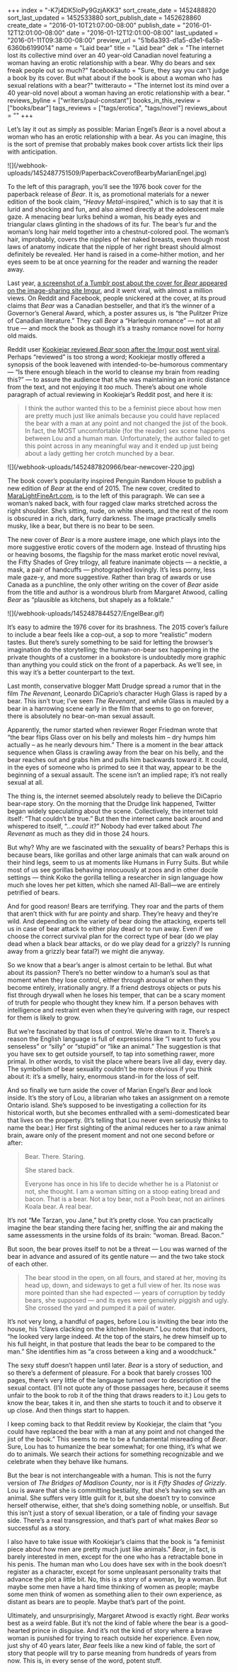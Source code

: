 +++
index = "-K7j4DK5loPy9GzjAKK3"
sort_create_date = 1452488820
sort_last_updated = 1452533880
sort_publish_date = 1452628860
create_date = "2016-01-10T21:07:00-08:00"
publish_date = "2016-01-12T12:01:00-08:00"
date = "2016-01-12T12:01:00-08:00"
last_updated = "2016-01-11T09:38:00-08:00"
preview_url = "51b6a393-d1a5-d3e1-6a5b-6360b6199014"
name = "Laid bear"
title = "Laid bear"
dek = "The internet lost its collective mind over an 40 year-old Canadian novel featuring a woman having an erotic relationship with a bear. Why do bears and sex freak people out so much?"
facebookauto = "Sure, they say you can't judge a book by its cover. But what about if the book is about a woman who has sexual relations with a bear?"
twitterauto = "The internet lost its mind over a 40 year-old novel about a woman having an erotic relationship with a bear. "
reviews_byline = ["writers/paul-constant"]
books_in_this_review = ["books/bear"]
tags_reviews = ["tags/erotica", "tags/novel"]
reviews_about = ""
+++

Let’s lay it out as simply as possible: Marian Engel’s *Bear* is a novel about a woman who has an erotic relationship with a bear. As you can imagine, this is the sort of premise that probably makes book cover artists lick their lips with anticipation.

<p class="image-left">![](/webhook-uploads/1452487751509/PaperbackCoverofBearbyMarianEngel.jpg)</p>

To the left of this paragraph, you’ll see the 1976 book cover for the paperback release of *Bear*. It is, as promotional materials for a newer edition of the book claim, “*Heavy Metal*-inspired," which is to say that it is lurid and shocking and fun, and also aimed directly at the adolescent male gaze. A menacing bear lurks behind a woman, his beady eyes and triangular claws glinting in the shadows of its fur. The bear’s fur and the woman’s long hair meld together into a chestnut-colored pool. The woman’s hair, improbably, covers the nipples of her naked breasts, even though most laws of anatomy indicate that the nipple of her right breast should almost definitely be revealed. Her hand is raised in a come-hither motion, and her eyes seem to be at once yearning for the reader and warning the reader away.

Last year, [a screenshot of a Tumblr post about the cover for *Bear* appeared on the image-sharing site Imgur](http://imgur.com/gallery/uf3YE), and it went viral, with almost a million views. On Reddit and Facebook, people snickered at the cover, at its proud claims that *Bear* was a Canadian bestseller, and that it’s the winner of a Governor’s General Award, which, a poster assures us, is “the Pulitzer Prize of Canadian literature.” They call *Bear* a “Harlequin romance” — not at all true — and mock the book as though it’s a trashy romance novel for horny old maids. 

Reddit user [Kookiejar reviewed *Bear* soon after the Imgur post went viral](https://www.reddit.com/r/FCJbookclub/comments/2af9dj/review_bear_by_marian_engel/). Perhaps “reviewed” is too strong a word; Kookiejar mostly offered a synopsis of the book leavened with intended-to-be-humorous commentary — “Is there enough bleach in the world to cleanse my brain from reading this?” — to assure the audience that s/he was maintaining an ironic distance from the text, and not enjoying it *too* much. There’s about one whole paragraph of actual reviewing in Kookiejar’s Reddit post, and here it is:

<blockquote>I think the author wanted this to be a feminist piece about how men are pretty much just like animals because you could have replaced the bear with a man at any point and not changed the jist of the book. In fact, the MOST uncomfortable (for the reader) sex scene happens between Lou and a human man. Unfortunately, the author failed to get this point across in any meaningful way and it ended up just being about a lady getting her crotch munched by a bear.</blockquote>

<p class="image-left">![](/webhook-uploads/1452487820966/bear-newcover-220.jpg)</p>

The book cover’s popularity inspired Penguin Random House to publish a new edition of *Bear* at the end of 2015. The new cover, credited to [MaraLightFineArt.com](http://maralightfineart.com/), is to the left of this paragraph. We can see a woman’s naked back, with four ragged claw marks stretched across the right shoulder. She’s sitting, nude, on white sheets, and the rest of the room is obscured in a rich, dark, furry darkness. The image practically smells musky, like a bear, but there is no bear to be seen. 

The new cover of *Bear* is a more austere image, one which plays into the more suggestive erotic covers of the modern age. Instead of thrusting hips or heaving bosoms, the flagship for the mass market erotic novel revival, the Fifty Shades of Grey trilogy, all feature inanimate objects — a necktie, a mask, a pair of handcuffs — photographed lovingly. It’s less porny, less male gaze-y, and more suggestive. Rather than brag of awards or use Canada as a punchline, the only other writing on the cover of *Bear* aside from the title and author is a wondrous blurb from Margaret Atwood, calling *Bear* as “plausible as kitchens, but shapely as a folktale.”

<p class="image-left">![](/webhook-uploads/1452487844527/EngelBear.gif)</p>

It’s easy to admire the 1976 cover for its brashness. The 2015 cover’s failure to include a bear feels like a cop-out, a sop to more “realistic” modern tastes. But there’s surely something to be said for letting the browser’s imagination do the storytelling; the human-on-bear sex happening in the private thoughts of a customer in a bookstore is undoubtedly  more graphic than anything you could stick on the front of a paperback. As we’ll see, in this way it’s a better counterpart to the text.

<div class="break"></div>

Last month, conservative blogger Matt Drudge spread a rumor that in the film *The Revenant*, Leonardo DiCaprio’s character Hugh Glass is raped by a bear. This isn’t true; I’ve seen *The Revenant*, and while Glass is mauled by a bear in a harrowing scene early in the film that seems to go on forever, there is absolutely no bear-on-man sexual assault. 

Apparently, the rumor started when reviewer Roger Friedman wrote that “the bear flips Glass over on his belly and molests him – dry humps him actually – as he nearly devours him.” There is a moment in the bear attack sequence when Glass is crawling away from the bear on his belly, and the bear reaches out and grabs him and pulls him backwards toward it. It could, in the eyes of someone who is primed to see it that way, appear to be the beginning of a sexual assault. The scene isn’t an implied rape; it’s not really sexual at all.

The thing is, the internet seemed absolutely ready to believe the DiCaprio bear-rape story. On the morning that the Drudge link happened, Twitter began widely speculating about the scene. Collectively, the internet told itself: “That couldn’t be true.” But then the internet came back around and whispered to itself, “…*could* it?” Nobody had ever talked about *The Revenant* as much as they did in those 24 hours.

But why? Why are we fascinated with the sexuality of bears? Perhaps this is because bears, like gorillas and other large animals that can walk around on their hind legs, seem to us at moments like Humans in Furry Suits. But while most of us see gorillas behaving innocuously at zoos and in other docile settings — think Koko the gorilla telling a researcher in sign language how much she loves her pet kitten, which she named All-Ball—we are entirely petrified of bears.

And for good reason! Bears are terrifying. They roar and the parts of them that aren’t thick with fur are pointy and sharp. They’re heavy and they’re wild. And depending on the variety of bear doing the attacking, experts tell us in case of bear attack to either play dead or to run away. Even if we choose the correct survival plan for the correct type of bear (do we play dead when a black bear attacks, or do we play dead for a grizzly? Is running away from a grizzly bear fatal?) we might die anyway. 

So we know that a bear’s anger is almost certain to be lethal. But what about its passion? There’s no better window to a human’s soul as that moment when they lose control, either through arousal or when they become entirely, irrationally angry. If a friend destroys objects or puts his fist through drywall when he loses his temper, that can be a scary moment of truth for people who thought they knew him. If a person behaves with intelligence and restraint even when they’re quivering with rage, our respect for them is likely to grow. 

But we’re fascinated by that loss of control. We’re drawn to it. There’s a reason the English language is full of expressions like  “I want to fuck you senseless” or “silly” or “stupid” or “like an animal.” The suggestion is that you have sex to get outside yourself, to tap into something rawer, more primal. In other words, to visit the place where bears live all day, every day. The symbolism of bear sexuality couldn’t be more obvious if you think about it: it’s a smelly, hairy, enormous stand-in for the loss of self. 

<div class="break"></div>

And so finally we turn aside the cover of Marian Engel’s *Bear* and look inside. It’s the story of Lou, a librarian who takes an assignment on a remote Ontario island. She’s supposed to be investigating a collection for its historical worth, but she becomes enthralled with a semi-domesticated bear that lives on the property. (It’s telling that Lou never even seriously thinks to name the bear.) Her first sighting of the animal reduces her to a raw animal brain, aware only of the present moment and not one second before or after:

<blockquote><p>Bear. There. Staring.</p>

<p>She stared back.</p>

<p>Everyone has once in his life to decide whether he is a Platonist or not, she thought. I am a woman sitting on a stoop eating bread and bacon. That is a bear. Not a toy bear, not a Pooh bear, not an airlines Koala bear. A real bear.</p></blockquote>

It’s not “Me Tarzan, you Jane,” but it’s pretty close. You can practically imagine the bear standing there facing her, sniffing the air and making the same assessments in the ursine folds of its brain: “woman. Bread. Bacon.”

But soon, the bear proves itself to not be a threat — Lou was warned of the bear in advance and assured of its gentle nature — and the two take stock of each other.

<blockquote>The bear stood in the open, on all fours, and stared at her, moving its head up, down, and sideways to get a full view of her. Its nose was more pointed than she had expected — years of corruption by teddy bears, she supposed — and its eyes were genuinely piggish and ugly. She crossed the yard and pumped it a pail of water.</blockquote>

It’s not very long, a handful of pages, before Lou is inviting the bear into the house, his “claws clacking on the kitchen linoleum.” Lou notes that indoors, “he looked very large indeed. At the top of the stairs, he drew himself up to his full height, in that posture that leads the bear to be compared to the man.” She identifies him as “a cross between a king and a woodchuck.”

The sexy stuff doesn’t happen until later. *Bear* is a story of seduction, and so there’s a deferment of pleasure. For a book that barely crosses 100 pages, there’s very little of the language turned over to description of the sexual contact. (I’ll not quote any of those passages here, because it seems unfair to the book to rob it of the thing that draws readers to it.) Lou gets to know the bear, takes it in, and then she starts to touch it and to observe it up close. And then things start to happen.

<div class="break"></div>

I keep coming back to that Reddit review by Kookiejar, the claim that “you could have replaced the bear with a man at any point and not changed the jist of the book.” This seems to me to be a fundamental misreading of *Bear*.  Sure, Lou has to humanize the bear somewhat; for one thing, it’s what we do to animals. We search their actions for something recognizable and we celebrate when they behave like humans. 

But the bear is not interchangeable with a human. This is not the furry version of *The Bridges of Madison County*, nor is it *Fifty Shades of Grizzly*. Lou is aware that she is committing bestiality, that she’s having sex with an animal. She suffers very little guilt for it, but she doesn’t try to convince herself otherwise, either, that she’s doing something noble, or unselfish. But this isn’t just a story of sexual liberation, or a tale of finding your savage side. There’s a real transgression, and that’s part of what makes *Bear* so successful as a story.

I also have to take issue with Kookiejar’s claims that the book is “a feminist piece about how men are pretty much just like animals.” *Bear*, in fact, is barely interested in men, except for the one who has a retractable bone in his penis. The human man who Lou does have sex with in the book doesn’t register as a character, except for some unpleasant personality traits that advance the plot a little bit. No, this is a story of a woman, by a woman. But maybe some men have a hard time thinking of women as people; maybe some men think of women as something alien to their own experience, as distant as bears are to people. Maybe that’s part of the point.

Ultimately, and unsurprisingly, Margaret Atwood is exactly right. *Bear* works best as a weird fable. But it’s not the kind of fable where the bear is a good-hearted prince in disguise. And it’s not the kind of story where a brave woman is punished for trying to reach outside her experience. Even now, just shy of 40 years later, *Bear* feels like a new kind of fable, the sort of story that people will try to parse meaning from hundreds of years from now. This is, in every sense of the word, potent stuff.  